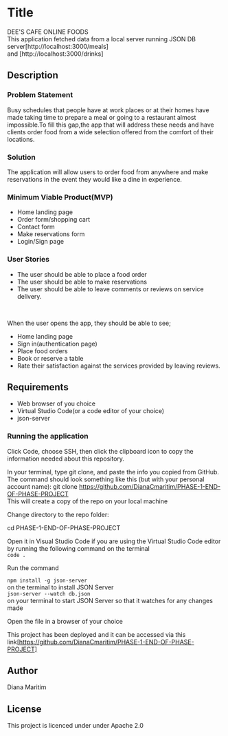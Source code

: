 # Title
DEE'S CAFE ONLINE FOODS<br>
This application fetched data from a local server running JSON DB server[http://localhost:3000/meals]<br>and
[http://localhost:3000/drinks]

## Description
### Problem Statement<br>
Busy schedules that people have at work places or at their homes have made taking time to prepare a meal or going to a restaurant almost impossible.To fill this gap,the app that will address these needs and have clients order food from a wide selection offered from the comfort of their locations.

### Solution
The application will allow users to order food from anywhere and make reservations in the event they would like a dine in experience.

### Minimum Viable Product(MVP)
* Home landing page
* Order form/shopping cart
* Contact form
* Make reservations form
* Login/Sign page

### User Stories
* The user should be able to place a food order
* The user should be able to make reservations
* The user should be able to leave comments or reviews on service delivery.


<br>

When the user opens the app, they should be able to see;
* Home landing page
* Sign in(authentication page)
* Place food orders
* Book or reserve a table
* Rate their satisfaction against the services provided by leaving reviews.


## Requirements

* Web browser of you choice
* Virtual Studio Code(or a code editor of your choice)
* json-server
### Running the application

Click Code, choose SSH, then click the clipboard icon to copy the information needed about this repository.

In your terminal, type git clone, and paste the info you copied from GitHub. The command should look something like this (but with your personal account name):
  git clone https://github.com/DianaCmaritim/PHASE-1-END-OF-PHASE-PROJECT
<br>
This will create a copy of the repo on your local machine

Change directory to the repo folder:

cd PHASE-1-END-OF-PHASE-PROJECT<br>

Open it in Visual Studio Code if you are using the Virtual Studio Code editor by running the following command on the terminal<br>
``code .``


Run the command<br>

``npm install -g json-server`` <br>on the terminal to install JSON Server<br>
``json-server --watch db.json``<br>on your terminal to start JSON Server so that it watches for any changes made

Open the file in a browser of your choice

This project has been deployed and it can be accessed via this link[https://github.com/DianaCmaritim/PHASE-1-END-OF-PHASE-PROJECT]

## Author
Diana Maritim

## License
This project is licenced under under Apache 2.0